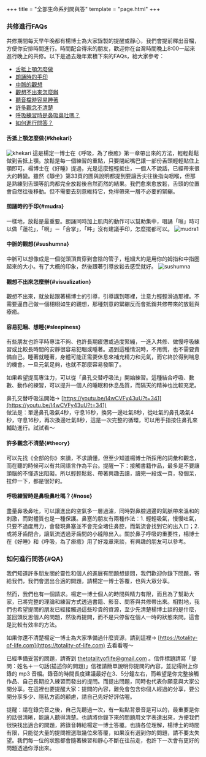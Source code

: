 +++
title = "全部生命系列問與答"
template = "page.html"
+++

### 共修進行FAQs

共修期間每天早午晚都有楊博士為大家錄製的提醒或靜心，我們會提前釋出音檔，方便你安排時間進行。時間配合得來的朋友，歡迎你在台灣時間晚上8:00一起來進行晚上的共修。以下是過去幾年累積下來的FAQs，給大家參考：
- [舌抵上顎怎麼做](https://totality-of-life.com/qa/#khekari)
- [朗誦時的手印](https://totality-of-life.com/qa/#mudra)
- [中脈的觀想](https://totality-of-life.com/qa/#sushumna)
- [觀想不出來怎麼辦](https://totality-of-life.com/qa/#visualization)
- [聽音檔時容易睡著](https://totality-of-life.com/qa/#sleepiness)
- [許多觀念不清楚](https://totality-of-life.com/qa/#theory)
- [呼吸練習時是鼻吸鼻吐嗎？](https://totality-of-life.com/qa/#nose)
- [如何進行問答？](https://totality-of-life.com/qa/#QA)

#### 舌抵上顎怎麼做{#khekari}
![khekari](https://totality-of-life.com/transfer/khekari_mudra_tip.png)
這是楊定一博士在《呼吸，為了療癒》第一章帶出來的方法，輕輕鬆鬆做到舌抵上顎。放鬆是每一個練習的重點，只要閉起嘴巴讓一部份舌頭輕輕貼住上顎即可。楊博士在《好睡》提過，光是這麼輕輕抵住，一個人不說話，已經帶來很大的轉變。雖然《靜坐》第33頁的圖與說明都提到要讓舌尖往後指向咽喉，但那是熟練到舌頭等肌肉都完全放鬆後自然而然的結果。我們愈來愈放鬆，舌頭的位置會自然往後移動。但不需要去刻意維持它，免得帶來一層不必要的緊繃。

#### 朗誦時的手印{#mudra}

一樣地，放鬆是最重要。朗誦同時加上肌肉的動作可以幫助集中，唱誦「嗡」時可以做「蓮花」，「啊」－「合掌」，「吽」沒有建議手印，怎麼擺都可以。
![mudra1](https://totality-of-life.com/transfer/17_mudra.png)

#### 中脈的觀想{#sushumna}

中脈可以想像成是一個從頭頂貫穿到會陰的管子，粗細大約是用你的姆指和中指圈起來的大小。有了大概的印象，然後跟著引導放鬆去感受就好。
![sushumna](https://totality-of-life.com/transfer/CentralChannel.jpg)

#### 觀想不出來怎麼辦{#visualization}

觀想不出來，就放鬆跟著楊博士的引導，引導講到哪裡，注意力輕輕滑過那裡。不需要逼自己做一個栩栩如生的觀想，那種刻意的緊繃反而會抵銷共修帶來的放鬆與療癒。

#### 容易犯睏、想睡{#sleepiness}

有些朋友也許平時專注不夠、也許長期疲憊或過度緊繃，一進入共修、做慢呼吸練習或比較長時間的安靜很容易犯睏或睡著。遇到這種情況時，不用慌，也不需要責備自己。睡著就睡著，身體可能正需要休息來補充精力和元氣，而它終於得到喘息的機會。一旦元氣足夠，也就不那麼容易發睏了。

如果希望提高專注力，可以從「鼻孔交替呼吸法」開始練習。這種結合呼吸、數數、動作的練習，可以提升一個人的睡眠和休息品質，而隔天的精神也比較充足。

鼻孔交替呼吸法開始→ [https://youtu.be/I4wCVFy43uU?t=341](https://youtu.be/I4wCVFy43uU?t=341)<br>
做法是：單邊鼻孔吸氣4秒，守息16秒，換另一邊吐氣8秒，從吐氣的鼻孔吸氣4秒，守息16秒，再次換邊吐氣8秒，這是一次完整的循環，可以用手指按住鼻孔來輔助進行。試試看～

#### 許多觀念不清楚{#theory}

可以先找《全部的你》來讀，不求讀懂，但至少知道楊博士所採用的詞彙和觀念，而在聽的時候可以有共同語言作為平台。提醒一下：接觸書籍作品，最多是不要讓頭腦的不懂造出阻礙。所以輕輕鬆鬆、帶著興趣去讀，讀完一段或一頁，發個呆，拉伸一下，都是很好的。

#### 呼吸練習時是鼻吸鼻吐嗎？{#nose}

盡量鼻吸鼻吐，可以讓進出的空氣多一層過濾，同時對鼻腔週邊的氣脈帶來溫和的刺激，而對體質也是一種保護。鼻塞的朋友有兩種作法：1. 輕輕吸氣，慢慢吐氣，只要不過度用力，會發現鼻塞並不會完全堵住鼻腔，而氣流會找到它的出入口；2. 或將牙齒閉合，讓氣流透過牙齒間的小縫隙出入。關於鼻子呼吸的重要性，楊博士在《好睡》和《呼吸，為了療癒》用了好幾章來談，有興趣的朋友可以參考。

### 如何進行問答{#QA}

我們知道許多朋友關於靈性和個人的進展有問題想提問，我們歡迎你錄下問題，寄給我們，我們會選出合適的問題，請楊定一博士答覆，也與大眾分享。

然而，我們也有一個請求。楊定一博士個人的時間與精力有限，而且為了幫助大家，已將完整的理論和練習方式透過書籍、影音、問答與共修帶出來。相對地，我們也希望提問的朋友已經接觸過這些珍貴的資源，至少先清楚楊博士談的是什麼，並回頭反思個人的問題，然後再提問，而不是只停留在個人一時的狀態來問。這會是比較有效率的方法。

如果你還不清楚楊定一博士為大家準備過什麼資源，請到這裡→ [https://totality-of-life.com](https://totality-of-life.com) 去看看喔～

已經準備妥當的問題，請寄到 thetotalityoflife@gmail.com 。信件標題請寫「提問：姓名＋一句話(描述你的問題)」信裡請簡單說明你提問的內容，並記得附上你錄的 mp3 音檔。錄音的時間長度建議最好在3、5分鐘左右，而希望是你完整接觸作品、自己長期投入練習而發出的提問。而提出問題，同時也代表你願意與大家公開分享。在這裡也要提醒大家：提問的內容，難免會包含你個人經過的分享，要公開分享多少、隱私方面的顧慮，請自己先好好評估喔。

提醒：請在錄完音之後，自己先聽過一次，有一點點背景音是可以的，最重要是你的話很清晰，能讓人聽得清楚。也請將你錄下來的問題用文字表達出來，方便我們很快找出適合的問題，將錄音轉給楊定一博士答覆。也請各位理解，楊博士的時間有限，只能從大量的提問裡選取幾位來答覆，如果沒有選到你的問題，請不要太失望。我們每一位的狀態都會隨著練習和靜心不斷在往前走，也許下一次會有更好的問題透過你浮出來。



